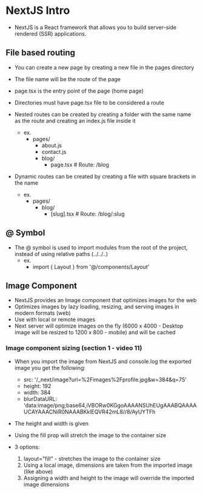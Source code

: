# NextJS Intro

- NextJS is a React framework that allows you to build server-side rendered (SSR) applications.

## File based routing

- You can create a new page by creating a new file in the pages directory
- The file name will be the route of the page
- page.tsx is the entry point of the page (home page)

- Directories must have page.tsx file to be considered a route
- Nested routes can be created by creating a folder with the same name as the route and creating an index.js file inside it
  - ex.
    - pages/
      - about.js
      - contact.js
      - blog/
        - page.tsx # Route: /blog
- Dynamic routes can be created by creating a file with square brackets in the name
  - ex.
    - pages/
      - blog/
        - [slug].tsx # Route: /blog/:slug

## @ Symbol

- The @ symbol is used to import modules from the root of the project, instead of using relative paths (../../..)
  - ex.
    - import { Layout } from '@/components/Layout'

## Image Component

- NextJS provides an Image component that optimizes images for the web
- Optimizes images by lazy loading, resizing, and serving images in modern formats (web)
- Use with local or remote images
- Next server will optimize images on the fly (6000 x 4000 - Desktop image will be resized to 1200 x 800 - mobile) and will be cached

### Image component sizing (section 1 - video 11)

- When you import the image from NextJS and console.log the exported image you get the following:
  - src: '/_next/image?url=%2Fimages%2Fprofile.jpg&w=384&q=75'
  - height: 192
  - width: 384
  - blurDataURL: 'data:image/png;base64,iVBORw0KGgoAAAANSUhEUgAAABQAAAAUCAYAAACNiR0NAAABKklEQVR42mL8//8/AyUYTFh

- The height and width is given
- Using the fill prop will stretch the image to the container size
- 3 options:
  1. layout="fill" - stretches the image to the container size
  2. Using a local image, dimensions are taken from the imported image (like above)
  3. Assigning a width and height to the image will override the imported image dimensions
